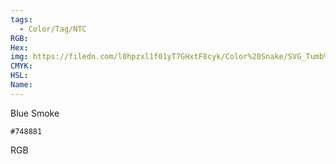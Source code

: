 ```yaml
---
tags:
  - Color/Tag/NTC
RGB:
Hex:
img: https://filedn.com/l0hpzxl1f01yT7GHxtF8cyk/Color%20Snake/SVG_Tumb%20Mass%20No%20Name/748881.svg
CMYK:
HSL:
Name:
---
```

Blue Smoke
```palette
#748881
```
RGB
